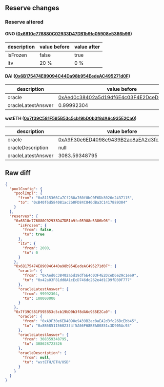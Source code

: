 ## Reserve changes

### Reserve altered

#### GNO ([0x6810e776880C02933D47DB1b9fc05908e5386b96](https://etherscan.io/address/0x6810e776880C02933D47DB1b9fc05908e5386b96))

| description | value before | value after |
| --- | --- | --- |
| isFrozen | false | true |
| ltv | 20 % | 0 % |


#### DAI ([0x6B175474E89094C44Da98b954EedeAC495271d0F](https://etherscan.io/address/0x6B175474E89094C44Da98b954EedeAC495271d0F))

| description | value before | value after |
| --- | --- | --- |
| oracle | [0xAed0c38402a5d19df6E4c03F4E2DceD6e29c1ee9](https://etherscan.io/address/0xAed0c38402a5d19df6E4c03F4E2DceD6e29c1ee9) | [0x42a03F81dd8A1cEcD746dc262e4d1CD9fD39F777](https://etherscan.io/address/0x42a03F81dd8A1cEcD746dc262e4d1CD9fD39F777) |
| oracleLatestAnswer | 0.99992304 | 1 |


#### wstETH ([0x7f39C581F595B53c5cb19bD0b3f8dA6c935E2Ca0](https://etherscan.io/address/0x7f39C581F595B53c5cb19bD0b3f8dA6c935E2Ca0))

| description | value before | value after |
| --- | --- | --- |
| oracle | [0xA9F30e6ED4098e9439B2ac8aEA2d3fc26BcEbb45](https://etherscan.io/address/0xA9F30e6ED4098e9439B2ac8aEA2d3fc26BcEbb45) | [0x8B6851156023f4f5A66F68BEA80851c3D905Ac93](https://etherscan.io/address/0x8B6851156023f4f5A66F68BEA80851c3D905Ac93) |
| oracleDescription | null | wstETH/ETH/USD |
| oracleLatestAnswer | 3083.59348795 | 3086.28723526 |


## Raw diff

```json
{
  "poolConfig": {
    "poolImpl": {
      "from": "0x8115366Ca7Cf280a760f0bC0F6Db3026e2437115",
      "to": "0xB40f6d584081ac2b0FD84C846dBa3C1417889304"
    }
  },
  "reserves": {
    "0x6810e776880C02933D47DB1b9fc05908e5386b96": {
      "isFrozen": {
        "from": false,
        "to": true
      },
      "ltv": {
        "from": 2000,
        "to": 0
      }
    },
    "0x6B175474E89094C44Da98b954EedeAC495271d0F": {
      "oracle": {
        "from": "0xAed0c38402a5d19df6E4c03F4E2DceD6e29c1ee9",
        "to": "0x42a03F81dd8A1cEcD746dc262e4d1CD9fD39F777"
      },
      "oracleLatestAnswer": {
        "from": 99992304,
        "to": 100000000
      }
    },
    "0x7f39C581F595B53c5cb19bD0b3f8dA6c935E2Ca0": {
      "oracle": {
        "from": "0xA9F30e6ED4098e9439B2ac8aEA2d3fc26BcEbb45",
        "to": "0x8B6851156023f4f5A66F68BEA80851c3D905Ac93"
      },
      "oracleLatestAnswer": {
        "from": 308359348795,
        "to": 308628723526
      },
      "oracleDescription": {
        "from": null,
        "to": "wstETH/ETH/USD"
      }
    }
  }
}
```